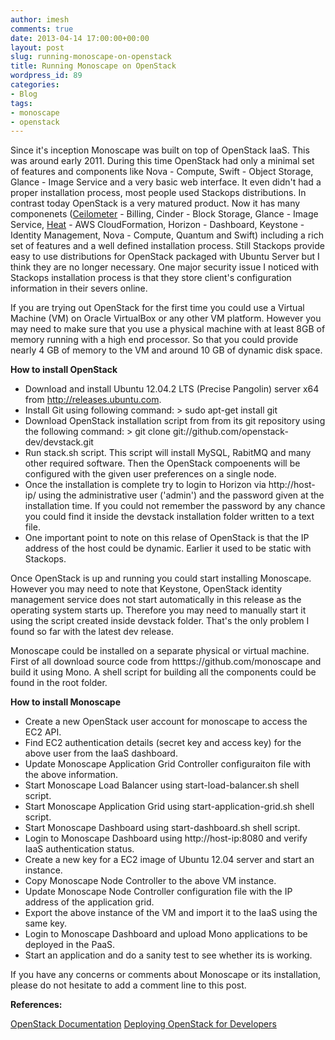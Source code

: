 ```yaml
---
author: imesh
comments: true
date: 2013-04-14 17:00:00+00:00
layout: post
slug: running-monoscape-on-openstack
title: Running Monoscape on OpenStack
wordpress_id: 89
categories:
- Blog
tags:
- monoscape
- openstack
---
```


Since it's inception Monoscape was built on top of OpenStack IaaS. This was around early 2011. During this time OpenStack had only a minimal set of features and components like Nova - Compute, Swift - Object Storage, Glance - Image Service and a very basic web interface. It even didn't had a proper installation process, most people used Stackops distributions. In contrast today OpenStack is a very matured product. Now it has many componenets ([Ceilometer](http://docs.openstack.org/developer/ceilometer/) - Billing, Cinder - Block Storage, Glance - Image Service, [Heat](https://wiki.openstack.org/wiki/Heat) - AWS CloudFormation, Horizon - Dashboard, Keystone - Identity Management, Nova - Compute, Quantum and Swift) including a rich set of features and a well defined installation process. Still Stackops provide easy to use distributions for OpenStack packaged with Ubuntu Server but I think they are no longer necessary. One major security issue I noticed with Stackops installation process is that they store client's configuration information in their severs online.

If you are trying out OpenStack for the first time you could use a Virtual Machine (VM) on Oracle VirtualBox or any other VM platform. However you may need to make sure that you use a physical machine with at least 8GB of memory running with a high end processor. So that you could provide nearly 4 GB of memory to the VM and around 10 GB of dynamic disk space.


**How to install OpenStack**

  * Download and install Ubuntu 12.04.2 LTS (Precise Pangolin) server x64 from http://releases.ubuntu.com.
  * Install Git using following command: > sudo apt-get install git
  * Download OpenStack installation script from from its git repository using the following command: > git clone git://github.com/openstack-dev/devstack.git
  * Run stack.sh script. This script will install MySQL, RabitMQ and many other required software. Then the OpenStack compoenents will be configured with the given user preferences on a single node.
  * Once the installation is complete try to login to Horizon via http://host-ip/ using the administrative user ('admin') and the password given at the installation time. If you could not remember the password by any chance you could find it inside the devstack installation folder written to a text file.
  * One important point to note on this relase of OpenStack is that the IP address of the host could be dynamic. Earlier it used to be static with Stackops.

Once OpenStack is up and running you could start installing Monoscape. However you may need to note that Keystone, OpenStack identity management service does not start automatically in this release as the operating system starts up. Therefore you may need to manually start it using the script created inside devstack folder. That's the only problem I found so far with the latest dev release.

Monoscape could be installed on a separate physical or virtual machine. First of all download source code from htttps://github.com/monoscape and build it using Mono. A shell script for building all the components could be found in the root folder.


**How to install Monoscape**

  * Create a new OpenStack user account for monoscape to access the EC2 API.
  * Find EC2 authentication details (secret key and access key) for the above user from the IaaS dashboard. 
  * Update Monoscape Application Grid Controller configuraiton file with the above information.
  * Start Monoscape Load Balancer using start-load-balancer.sh shell script.
  * Start Monoscape Application Grid using start-application-grid.sh shell script.
  * Start Monoscape Dashboard using start-dashboard.sh shell script.
  * Login to Monoscape Dashboard using http://host-ip:8080 and verify IaaS authentication status.
  * Create a new key for a EC2 image of Ubuntu 12.04 server and start an instance.
  * Copy Monoscape Node Controller to the above VM instance.
  * Update Monoscape Node Controller configuration file with the IP address of the application grid.
  * Export the above instance of the VM and import it to the IaaS using the same key.
  * Login to Monoscape Dashboard and upload Mono applications to be deployed in the PaaS.
  * Start an application and do a sanity test to see whether its is working.

If you have any concerns or comments about Monoscape or its installation, please do not hesitate to add a comment line to this post.

**References:**

[OpenStack Documentation](http://docs.openstack.org/install)
[Deploying OpenStack for Developers](http://devstack.org)

